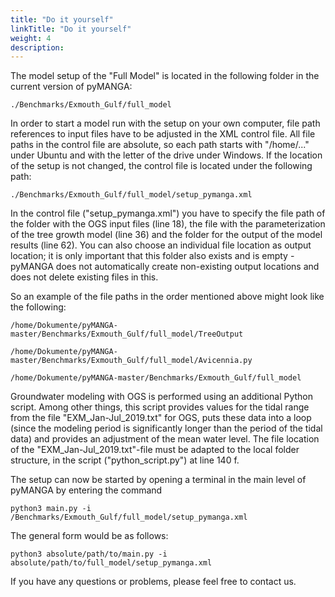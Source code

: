 ```yaml
---
title: "Do it yourself"
linkTitle: "Do it yourself"
weight: 4
description:
---
```


The model setup of the "Full Model" is located in the following folder in the current version of pyMANGA:

	./Benchmarks/Exmouth_Gulf/full_model

In order to start a model run with the setup on your own computer, file path references to input files have to be adjusted in the XML control file.
All file paths in the control file are absolute, so each path starts with "/home/..." under Ubuntu and with the letter of the drive under Windows.
If the location of the setup is not changed, the control file is located under the following path:

	./Benchmarks/Exmouth_Gulf/full_model/setup_pymanga.xml

In the control file ("setup_pymanga.xml") you have to specify the file path of the folder with the OGS input files (line 18), the file with the parameterization of the tree growth model (line 36) and the folder for the output of the model results (line 62).
You can also choose an individual file location as output location; it is only important that this folder also exists and is empty - pyMANGA does not automatically create non-existing output locations and does not delete existing files in this.

So an example of the file paths in the order mentioned above might look like the following:

	/home/Dokumente/pyMANGA-master/Benchmarks/Exmouth_Gulf/full_model/TreeOutput

	/home/Dokumente/pyMANGA-master/Benchmarks/Exmouth_Gulf/full_model/Avicennia.py

	/home/Dokumente/pyMANGA-master/Benchmarks/Exmouth_Gulf/full_model


Groundwater modeling with OGS is performed using an additional Python script.
Among other things, this script provides values for the tidal range from the file "EXM_Jan-Jul_2019.txt" for OGS, puts these data into a loop (since the modeling period is significantly longer than the period of the tidal data) and provides an adjustment of the mean water level.
The file location of the "EXM_Jan-Jul_2019.txt"-file must be adapted to the local folder structure, in the script ("python_script.py") at line 140 f.

The setup can now be started by opening a terminal in the main level of pyMANGA by entering the command

	python3 main.py -i /Benchmarks/Exmouth_Gulf/full_model/setup_pymanga.xml

The general form would be as follows:

	python3 absolute/path/to/main.py -i absolute/path/to/full_model/setup_pymanga.xml

If you have any questions or problems, please feel free to contact us.
